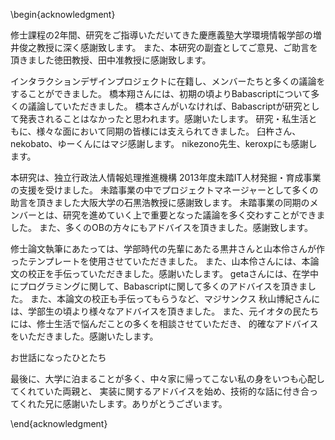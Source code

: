 \begin{acknowledgment}

修士課程の2年間、研究をご指導いただいてきた慶應義塾大学環境情報学部の増井俊之教授に深く感謝致します。
また、本研究の副査としてご意見、ご助言を頂きました徳田教授、田中准教授に感謝致します。

インタラクションデザインプロジェクトに在籍し、メンバーたちと多くの議論をすることができました。
橋本翔さんには、初期の頃よりBabascriptについて多くの議論していただきました。
橋本さんがいなければ、Babascriptが研究として発表されることはなかったと思われます。感謝いたします。
研究・私生活ともに、様々な面において同期の皆様には支えられてきました。
臼杵さん、nekobato、ゆーくんにはマジ感謝します。
nikezono先生、keroxpにも感謝します。

本研究は、独立行政法人情報処理推進機構 2013年度未踏IT人材発掘・育成事業の支援を受けました。
未踏事業の中でプロジェクトマネージャーとして多くの助言を頂きました大阪大学の石黒浩教授に感謝致します。
未踏事業の同期のメンバーとは、研究を進めていく上で重要となった議論を多く交わすことができました。
また、多くのOBの方々にもアドバイスを頂きました。感謝致します。

修士論文執筆にあたっては、学部時代の先輩にあたる黒井さんと山本伶さんが作ったテンプレートを使用させていただきました。
また、山本伶さんには、本論文の校正を手伝っていただきました。感謝いたします。
getaさんには、在学中にプログラミングに関して、Babascriptに関して多くのアドバイスを頂きました。
また、本論文の校正も手伝ってもらうなど、マジサンクス
秋山博紀さんには、学部生の頃より様々なアドバイスを頂きました。
また、元イオタの民たちには、修士生活で悩んだことの多くを相談させていただき、
的確なアドバイスをいただきました。感謝いたします。



お世話になったひとたち


最後に、大学に泊まることが多く、中々家に帰ってこない私の身をいつも心配してくれていた両親と、
実装に関するアドバイスを始め、技術的な話に付き合ってくれた兄に感謝いたします。ありがとうございます。

\end{acknowledgment}
